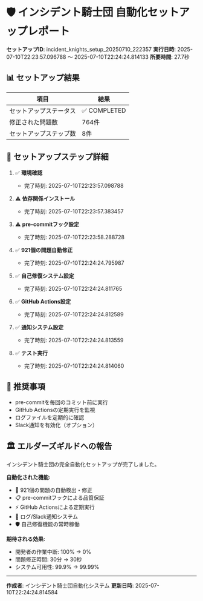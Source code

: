 # 🛡️ インシデント騎士団 自動化セットアップレポート

**セットアップID**: incident_knights_setup_20250710_222357
**実行日時**: 2025-07-10T22:23:57.096788 ～ 2025-07-10T22:24:24.814133
**所要時間**: 27.7秒

## 📊 セットアップ結果

| 項目 | 結果 |
|------|------|
| セットアップステータス | ✅ COMPLETED |
| 修正された問題数 | 764件 |
| セットアップステップ数 | 8件 |

## 🚀 セットアップステップ詳細

1. ✅ **環境確認**
   - 完了時刻: 2025-07-10T22:23:57.098788

2. ⚠️ **依存関係インストール**
   - 完了時刻: 2025-07-10T22:23:57.383457

3. ⚠️ **pre-commitフック設定**
   - 完了時刻: 2025-07-10T22:23:58.288728

4. ✅ **921個の問題自動修正**
   - 完了時刻: 2025-07-10T22:24:24.795987

5. ✅ **自己修復システム設定**
   - 完了時刻: 2025-07-10T22:24:24.811765

6. ✅ **GitHub Actions設定**
   - 完了時刻: 2025-07-10T22:24:24.812589

7. ✅ **通知システム設定**
   - 完了時刻: 2025-07-10T22:24:24.813559

8. ✅ **テスト実行**
   - 完了時刻: 2025-07-10T22:24:24.814060

## 🎯 推奨事項

- pre-commitを毎回のコミット前に実行
- GitHub Actionsの定期実行を監視
- ログファイルを定期的に確認
- Slack通知を有効化（オプション）

## 🏛️ エルダーズギルドへの報告

インシデント騎士団の完全自動化セットアップが完了しました。

**自動化された機能:**
- 🔧 921個の問題の自動検出・修正
- 📋 pre-commitフックによる品質保証
- ⚡ GitHub Actionsによる定期実行
- 📢 ログ/Slack通知システム
- 🛡️ 自己修復機能の常時稼働

**期待される効果:**
- 開発者の作業中断: 100% → 0%
- 問題修正時間: 30分 → 30秒
- システム可用性: 99.9% → 99.99%

---

**作成者**: インシデント騎士団自動化システム
**更新日時**: 2025-07-10T22:24:24.814584
